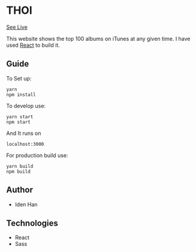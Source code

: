 # THOI

[See Live](https://idenhan.github.io/top-100-of-itunes/)

This website shows the top 100 albums on iTunes at any given time. I have used [React](https://reactjs.org) to build it.

## Guide

To Set up:

```text
yarn
npm install
```

To develop use:

```text
yarn start
npm start
```

And It runs on

```text
localhost:3000
```

For production build use:

```text
yarn build
npm build
```

## Author

- Iden Han

## Technologies

- React
- Sass
